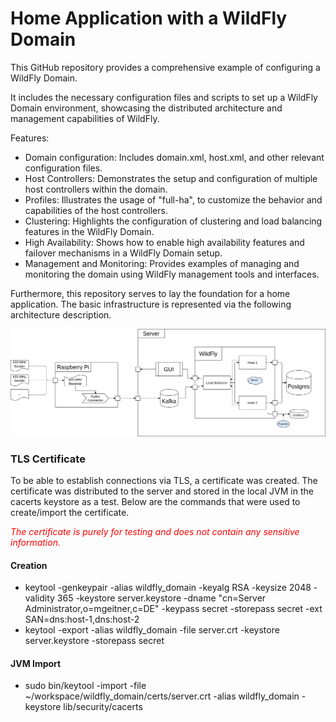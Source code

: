 <style>
red { color: red }
</style>

# Home Application with a WildFly Domain
This GitHub repository provides a comprehensive example of configuring a WildFly Domain. 

It includes the necessary configuration files and scripts to set up a WildFly Domain environment, showcasing the distributed architecture and management capabilities of WildFly.

Features:

- Domain configuration: Includes domain.xml, host.xml, and other relevant configuration files.
- Host Controllers: Demonstrates the setup and configuration of multiple host controllers within the domain.
- Profiles: Illustrates the usage of "full-ha", to customize the behavior and capabilities of the host controllers.
- Clustering: Highlights the configuration of clustering and load balancing features in the WildFly Domain.
- High Availability: Shows how to enable high availability features and failover mechanisms in a WildFly Domain setup.
- Management and Monitoring: Provides examples of managing and monitoring the domain using WildFly management tools and interfaces.

Furthermore, this repository serves to lay the foundation for a home application. The basic infrastructure is represented via the following architecture description.

![Infrastructure](Infrastruktur.png?raw=true "Infrastructure")

### TLS Certificate
To be able to establish connections via TLS, a certificate was created. The certificate was distributed to the server
and stored in the local JVM in the cacerts keystore as a test. Below are the commands that were used to create/import
the certificate.

<red>_The certificate is purely for testing and does not contain any sensitive information._</red>

#### Creation
- keytool -genkeypair -alias wildfly_domain -keyalg RSA -keysize 2048 -validity 365 -keystore server.keystore -dname "cn=Server Administrator,o=mgeitner,c=DE" -keypass secret -storepass secret -ext SAN=dns:host-1,dns:host-2
- keytool -export -alias wildfly_domain -file server.crt -keystore server.keystore -storepass secret

#### JVM Import
- sudo bin/keytool -import -file ~/workspace/wildfly_domain/certs/server.crt -alias wildfly_domain -keystore lib/security/cacerts
